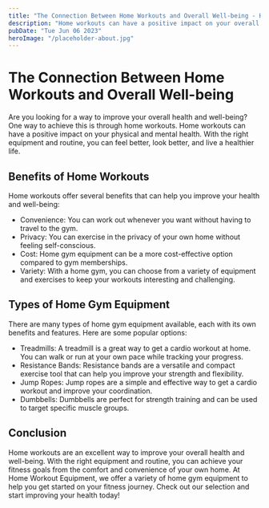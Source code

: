 ```yaml
---
title: "The Connection Between Home Workouts and Overall Well-being - Home Workout Equipment"
description: "Home workouts can have a positive impact on your overall well-being. Learn how to improve your physical and mental health with home gym equipment. Buy the best home workout machines for a healthy lifestyle."
pubDate: "Tue Jun 06 2023"
heroImage: "/placeholder-about.jpg"
---
```


# The Connection Between Home Workouts and Overall Well-being

Are you looking for a way to improve your overall health and well-being? One way to achieve this is through home workouts. Home workouts can have a positive impact on your physical and mental health. With the right equipment and routine, you can feel better, look better, and live a healthier life.

## Benefits of Home Workouts

Home workouts offer several benefits that can help you improve your health and well-being:

- Convenience: You can work out whenever you want without having to travel to the gym.
- Privacy: You can exercise in the privacy of your own home without feeling self-conscious.
- Cost: Home gym equipment can be a more cost-effective option compared to gym memberships.
- Variety: With a home gym, you can choose from a variety of equipment and exercises to keep your workouts interesting and challenging.

## Types of Home Gym Equipment

There are many types of home gym equipment available, each with its own benefits and features. Here are some popular options:

- Treadmills: A treadmill is a great way to get a cardio workout at home. You can walk or run at your own pace while tracking your progress.
- Resistance Bands: Resistance bands are a versatile and compact exercise tool that can help you improve your strength and flexibility.
- Jump Ropes: Jump ropes are a simple and effective way to get a cardio workout and improve your coordination.
- Dumbbells: Dumbbells are perfect for strength training and can be used to target specific muscle groups.

## Conclusion

Home workouts are an excellent way to improve your overall health and well-being. With the right equipment and routine, you can achieve your fitness goals from the comfort and convenience of your own home. At Home Workout Equipment, we offer a variety of home gym equipment to help you get started on your fitness journey. Check out our selection and start improving your health today!